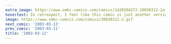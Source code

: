```yaml
---
extra_image: https://www.smbc-comics.com/comics/1428504272-20030312-2after.png
hovertext: In retrospect, I feel like this comic is just another version of the thing it's lamenting.
image: https://www.smbc-comics.com/comics/20030312-2.gif
next_comic: '2003-03-13'
prev_comic: '2003-03-11'
title: '2003-03-12'
---
```


